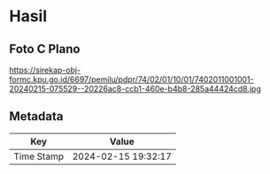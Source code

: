 # Hasil

## Foto C Plano

https://sirekap-obj-formc.kpu.go.id/6697/pemilu/pdpr/74/02/01/10/01/7402011001001-20240215-075529--20226ac8-ccb1-460e-b4b8-285a44424cd8.jpg


## Metadata

| Key        | Value               |
| ---------- | ------------------- |
| Time Stamp | 2024-02-15 19:32:17 |



